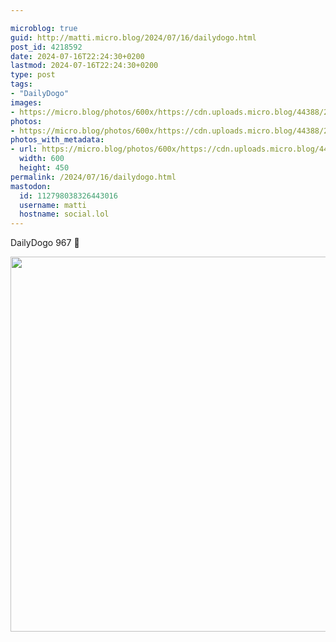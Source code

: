 ```yaml
---

microblog: true
guid: http://matti.micro.blog/2024/07/16/dailydogo.html
post_id: 4218592
date: 2024-07-16T22:24:30+0200
lastmod: 2024-07-16T22:24:30+0200
type: post
tags:
- "DailyDogo"
images:
- https://micro.blog/photos/600x/https://cdn.uploads.micro.blog/44388/2024/69174294562b417f81a1db663822bc23.jpg
photos:
- https://micro.blog/photos/600x/https://cdn.uploads.micro.blog/44388/2024/69174294562b417f81a1db663822bc23.jpg
photos_with_metadata:
- url: https://micro.blog/photos/600x/https://cdn.uploads.micro.blog/44388/2024/69174294562b417f81a1db663822bc23.jpg
  width: 600
  height: 450
permalink: /2024/07/16/dailydogo.html
mastodon:
  id: 112798038326443016
  username: matti
  hostname: social.lol
---
```

DailyDogo 967 🐶

<img src="/media/uploads/2024/69174294562b417f81a1db663822bc23.jpg" width="600" alt="" />
